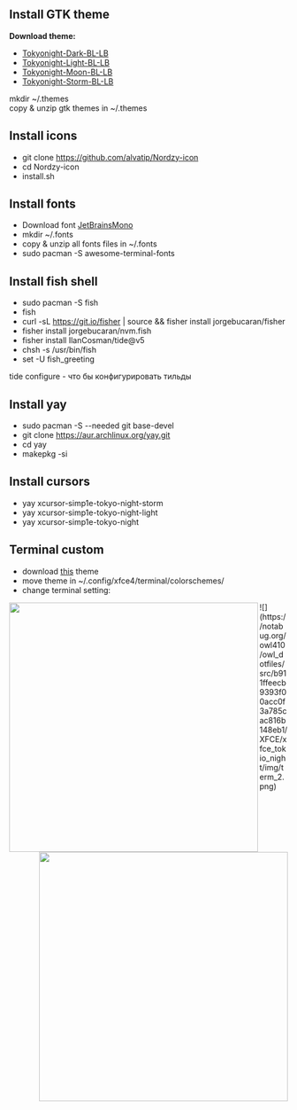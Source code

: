 ## Install GTK theme

**Download theme:**  
* [Tokyonight-Dark-BL-LB](https://www.gnome-look.org/p/1681315)
* [Tokyonight-Light-BL-LB](https://www.gnome-look.org/p/1681315)
* [Tokyonight-Moon-BL-LB](https://www.gnome-look.org/p/1681315)
* [Tokyonight-Storm-BL-LB](https://www.gnome-look.org/p/1681315)
  
mkdir ~/.themes  
copy & unzip gtk themes in ~/.themes  
  
## Install icons
 
* git clone https://github.com/alvatip/Nordzy-icon    
* cd Nordzy-icon  
* install.sh  

## Install fonts
 
* Download font [JetBrainsMono ](https://download.jetbrains.com/fonts/JetBrainsMono-2.242.zip?_gl=1*x4bu9c*_ga*MjAyOTUyMTMxMy4xNjcwOTM4NDY4*_ga_9J976DJZ68*MTY3MDkzODQ2OC4xLjAuMTY3MDkzODQ2OC4wLjAuMA..&_ga=2.32591222.957622972.1670938469-2029521313.1670938468)  
* mkdir ~/.fonts  
* copy & unzip all fonts files in ~/.fonts
* sudo pacman -S awesome-terminal-fonts

## Install fish shell
 
* sudo pacman -S fish  
* fish  
* curl -sL https://git.io/fisher | source && fisher install jorgebucaran/fisher  
* fisher install jorgebucaran/nvm.fish  
* fisher install IlanCosman/tide@v5  
* chsh -s /usr/bin/fish  
* set -U fish_greeting  
  
tide configure - что бы конфигурировать тильды  

## Install yay

* sudo pacman -S --needed git base-devel  
* git clone https://aur.archlinux.org/yay.git  
* cd yay  
* makepkg -si  

## Install cursors

* yay xcursor-simp1e-tokyo-night-storm   
* yay xcursor-simp1e-tokyo-night-light  
* yay xcursor-simp1e-tokyo-night

## Terminal custom

* download [this](https://notabug.org/owl410/owl_dotfiles/src/master/XFCE/xfce_tokio_night/.config/xfce4/terminal/colorschemes/tokyonight_night.theme) theme
* move theme in ~/.config/xfce4/terminal/colorschemes/
* change terminal setting:
  
<img src="https://notabug.org/owl410/owl_dotfiles/src/master/XFCE/xfce_tokio_night/img/term_1.png" width="450" align="left">
<img src="https://notabug.org/owl410/owl_dotfiles/src/b911ffeecb9393f00acc0f3a785cac816b148eb1/XFCE/xfce_tokio_night/img/term_2.png" width="450" align="right">  
![](https://notabug.org/owl410/owl_dotfiles/src/b911ffeecb9393f00acc0f3a785cac816b148eb1/XFCE/xfce_tokio_night/img/term_2.png)